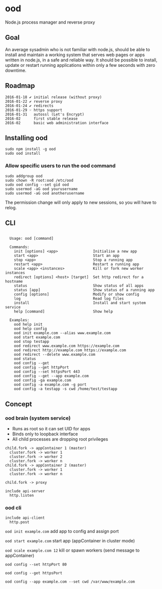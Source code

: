 # ood
Node.js process manager and reverse proxy


## Goal
An average sysadmin who is not familiar with node.js, should be able to install and maintain a working system that serves web pages or apps written in node.js, in a safe and reliable way. It should be possible to install, update or restart running applications within only a few seconds with zero downtime.


## Roadmap
```
2016-01-18 ✔ initial release (without proxy)
2016-01-22 ✔ reverse proxy
2016-01-24 ✔ redirects
2016-01-29 ☞ https support
2016-01-31   autossl (Let's Encrypt)
2016-02      first stable release
2016-02      basic web administration interface
```


## Installing ood
```
sudo npm install -g ood
sudo ood install
```

### Allow specific users to run the ood command
```
sudo addgroup ood
sudo chown -R root:ood /etc/ood
sudo ood config --set gid ood
sudo usermod -aG ood yourusername
sudo usermod -aG ood anotherusername
```
The permission change will only apply to new sessions, so you will have to relog.


## CLI
```

  Usage: ood [command]

  Commands:
    init [options] <app>                Initialise a new app
    start <app>                         Start an app
    stop <app>                          Stop a running app
    restart <app>                       Restart a running app
    scale <app> <instances>             Kill or fork new worker instances
    redirect [options] <host> [target]  Set http redirect for a hostname
    status                              Show status of all apps
    status [app]                        Show status of a running app
    config [options]                    Modify or show config
    log                                 Read log files
    install                             Install and start system service
    help [command]                      Show help

  Examples:
    ood help init
    ood help config
    ood init example.com --alias www.example.com
    ood start example.com
    ood stop testapp
    ood redirect www.example.com https://example.com
    ood redirect http://example.com https://example.com
    ood redirect --delete www.example.com
    ood status
    ood config --get
    ood config --get httpPort
    ood config --set httpsPort 443
    ood config --get --app example.com
    ood config -ga example.com
    ood config -a example.com -g port
    ood config -a testapp -s cwd /home/test/testapp

```


## Concept
### ood brain (system service)
* Runs as root so it can set UID for apps
* Binds only to loopback interface
* All child processes are dropping root privileges
```
child.fork -> appContainer 1 (master)
  cluster.fork -> worker 1
  cluster.fork -> worker 2
  cluster.fork -> worker n
child.fork -> appContainer 2 (master)
  cluster.fork -> worker 1
  cluster.fork -> worker n

child.fork -> proxy

include api-server
  http.listen
```

### ood cli
```
include api-client
  http.post
```

`ood init example.com` add app to config and assign port

`ood start example.com` start app (appContainer in cluster mode)

`ood scale example.com 12` kill or spawn workers (send message to appContainer)

`ood config --set httpPort 80`

`ood config --get httpsPort`

`ood config --app example.com --set cwd /var/www/example.com`
